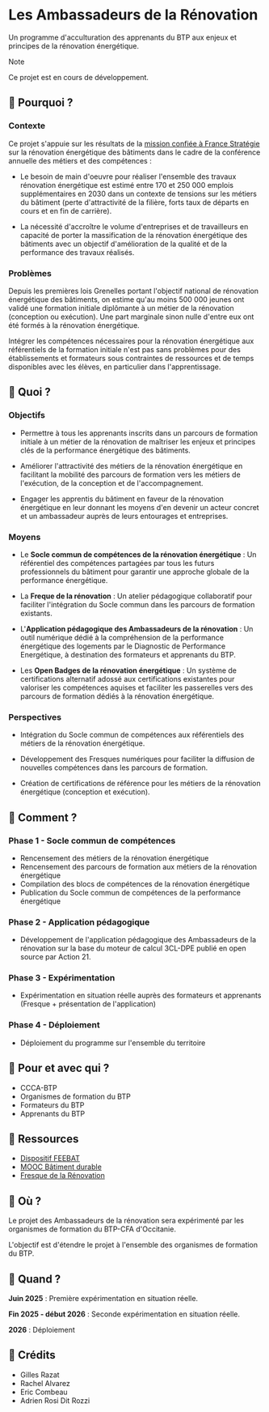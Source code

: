# Les Ambassadeurs de la Rénovation

Un programme d'acculturation des apprenants du BTP aux enjeux et principes de la rénovation énergétique.

> [!NOTE]  
> Ce projet est en cours de développement.

## 💬 Pourquoi ?

### Contexte

Ce projet s'appuie sur les résultats de la [mission confiée à France Stratégie](https://www.strategie-plan.gouv.fr/actualites/conference-annuelle-metiers-competences-resultats-de-mission-confiee-france-strategie) sur la rénovation énergétique des bâtiments dans le cadre de la conférence annuelle des métiers et des compétences :

- Le besoin de main d'oeuvre pour réaliser l'ensemble des travaux rénovation énergétique est estimé entre 170 et 250 000 emplois supplémentaires en 2030 dans un contexte de tensions sur les métiers du bâtiment (perte d'attractivité de la filière, forts taux de départs en cours et en fin de carrière).

- La nécessité d'accroître le volume d'entreprises et de travailleurs en capacité de porter la massification de la rénovation énergétique des bâtiments avec un objectif d'amélioration de la qualité et de la performance des travaux réalisés.

### Problèmes

Depuis les premières lois Grenelles portant l'objectif national de rénovation énergétique des bâtiments, on estime qu'au moins 500 000 jeunes ont validé une formation initiale diplômante à un métier de la rénovation (conception ou exécution). Une part marginale sinon nulle d'entre eux ont été formés à la rénovation énergétique.

Intégrer les compétences nécessaires pour la rénovation énergétique aux référentiels de la formation initiale n'est pas sans problèmes pour des établissements et formateurs sous contraintes de ressources et de temps disponibles avec les élèves, en particulier dans l'apprentissage.

## 🎯 Quoi ?

### Objectifs

- Permettre à tous les apprenants inscrits dans un parcours de formation initiale à un métier de la rénovation de maîtriser les enjeux et principes clés de la performance énergétique des bâtiments.

- Améliorer l'attractivité des métiers de la rénovation énergétique en facilitant la mobilité des parcours de formation vers les métiers de l'exécution, de la conception et de l'accompagnement.

- Engager les apprentis du bâtiment en faveur de la rénovation énergétique en leur donnant les moyens d'en devenir un acteur concret et un ambassadeur auprès de leurs entourages et entreprises.

### Moyens

- Le **Socle commun de compétences de la rénovation énergétique** : Un référentiel des compétences partagées par tous les futurs professionnels du bâtiment pour garantir une approche globale de la performance énergétique.

- La **Freque de la rénovation** : Un atelier pédagogique collaboratif pour faciliter l'intégration du Socle commun dans les parcours de formation existants.

- L'**Application pédagogique des Ambassadeurs de la rénovation** : Un outil numérique dédié à la compréhension de la performance énergétique des logements par le Diagnostic de Performance Energétique, à destination des formateurs et apprenants du BTP.

- Les **Open Badges de la rénovation énergétique** : Un système de certifications alternatif adossé aux certifications existantes pour valoriser les compétences aquises et faciliter les passerelles vers des parcours de formation dédiés à la rénovation énergétique.

### Perspectives

- Intégration du Socle commun de compétences aux référentiels des métiers de la rénovation énergétique.

- Développement des Fresques numériques pour faciliter la diffusion de nouvelles compétences dans les parcours de formation.

- Création de certifications de référence pour les métiers de la rénovation énergétique (conception et exécution).

## 🚀 Comment ?

### Phase 1 - Socle commun de compétences

- Rencensement des métiers de la rénovation énergétique
- Rencensement des parcours de formation aux métiers de la rénovation énergétique
- Compilation des blocs de compétences de la rénovation énergétique
- Publication du Socle commun de compétences de la performance énergétique

### Phase 2 - Application pédagogique

- Développement de l'application pédagogique des Ambassadeurs de la rénovation sur la base du moteur de calcul 3CL-DPE publié en open source par Action 21.

### Phase 3 - Expérimentation

- Expérimentation en situation réelle auprès des formateurs et apprenants (Fresque + présentation de l'application)

### Phase 4 - Déploiement

- Déploiement du programme sur l'ensemble du territoire

## 🤝 Pour et avec qui ?

- CCCA-BTP
- Organismes de formation du BTP
- Formateurs du BTP
- Apprenants du BTP

## 🧩 Ressources

- [Dispositif FEEBAT](https://www.feebat.org/)
- [MOOC Bâtiment durable](https://www.mooc-batiment-durable.fr/fr/)
- [Fresque de la Rénovation](https://fresquedelarenovation.org/)

## 📍 Où ?

Le projet des Ambassadeurs de la rénovation sera expérimenté par les organismes de formation du BTP-CFA d'Occitanie.

L'objectif est d'étendre le projet à l'ensemble des organismes de formation du BTP.

## 📆 Quand ?

**Juin 2025** : Première expérimentation en situation réelle.

**Fin 2025 - début 2026** : Seconde expérimentation en situation réelle.

**2026** : Déploiement

## 🙏 Crédits

- Gilles Razat
- Rachel Alvarez
- Eric Combeau
- Adrien Rosi Dit Rozzi
